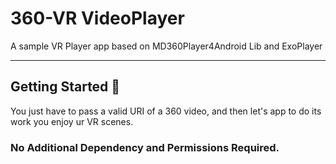# 360-VR VideoPlayer


A sample VR Player app based on MD360Player4Android Lib and ExoPlayer

---

## Getting Started 🚀

You just have to pass a valid URI of a 360 video, and then let's app to do its work
you enjoy ur VR scenes. 

### No Additional Dependency and Permissions Required.
